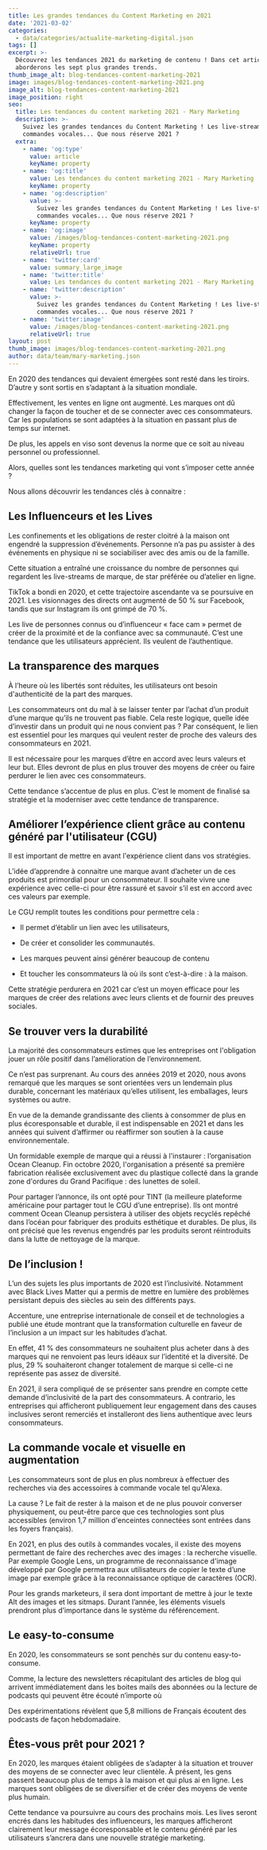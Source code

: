 ```yaml
---
title: Les grandes tendances du Content Marketing en 2021
date: '2021-03-02'
categories:
  - data/categories/actualite-marketing-digital.json
tags: []
excerpt: >-
  Découvrez les tendances 2021 du marketing de contenu ! Dans cet article nous
  aborderons les sept plus grandes trends.
thumb_image_alt: blog-tendances-content-marketing-2021
image: images/blog-tendances-content-marketing-2021.png
image_alt: blog-tendances-content-marketing-2021
image_position: right
seo:
  title: Les tendances du content marketing 2021 - Mary Marketing
  description: >-
    Suivez les grandes tendances du Content Marketing ! Les live-stream, les
    commandes vocales... Que nous réserve 2021 ? 
  extra:
    - name: 'og:type'
      value: article
      keyName: property
    - name: 'og:title'
      value: Les tendances du content marketing 2021 - Mary Marketing
      keyName: property
    - name: 'og:description'
      value: >-
        Suivez les grandes tendances du Content Marketing ! Les live-stream, les
        commandes vocales... Que nous réserve 2021 ? 
      keyName: property
    - name: 'og:image'
      value: /images/blog-tendances-content-marketing-2021.png
      keyName: property
      relativeUrl: true
    - name: 'twitter:card'
      value: summary_large_image
    - name: 'twitter:title'
      value: Les tendances du content marketing 2021 - Mary Marketing
    - name: 'twitter:description'
      value: >-
        Suivez les grandes tendances du Content Marketing ! Les live-stream, les
        commandes vocales... Que nous réserve 2021 ? 
    - name: 'twitter:image'
      value: /images/blog-tendances-content-marketing-2021.png
      relativeUrl: true
layout: post
thumb_image: images/blog-tendances-content-marketing-2021.png
author: data/team/mary-marketing.json
---
```

En 2020 des tendances qui devaient émergées sont resté dans les tiroirs. D’autre y sont sortis en s’adaptant à la situation mondiale.

Effectivement, les ventes en ligne ont augmenté. Les marques ont dû changer la façon de toucher et de se connecter avec ces consommateurs. Car les populations se sont adaptées à la situation en passant plus de temps sur internet.

De plus, les appels en viso sont devenus la norme que ce soit au niveau personnel ou professionnel.

Alors, quelles sont les tendances marketing qui vont s’imposer cette année ?

Nous allons découvrir les tendances clés à connaitre :

##  Les Influenceurs et les Lives 

Les confinements et les obligations de rester cloitré à la maison ont engendré la suppression d’événements. Personne n’a pas pu assister à des événements en physique ni se sociabiliser avec des amis ou de la famille.

Cette situation a entraîné une croissance du nombre de personnes qui regardent les live-streams de marque, de star préférée ou d’atelier en ligne.

TikTok a bondi en 2020, et cette trajectoire ascendante va se poursuive en 2021. Les visionnages des directs ont augmenté de 50 % sur Facebook, tandis que sur Instagram ils ont grimpé de 70 %.

Les live de personnes connus ou d’influenceur « face cam » permet de créer de la proximité et de la confiance avec sa communauté. C’est une tendance que les utilisateurs apprécient. Ils veulent de l’authentique.

## La transparence des marques

À l’heure où les libertés sont réduites, les utilisateurs ont besoin d'authenticité de la part des marques.

Les consommateurs ont du mal à se laisser tenter par l’achat d’un produit d’une marque qu’ils ne trouvent pas fiable. Cela reste logique, quelle idée d’investir dans un produit qui ne nous convient pas ? Par conséquent, le lien est essentiel pour les marques qui veulent rester de proche des valeurs des consommateurs en 2021.

Il est nécessaire pour les marques d’être en accord avec leurs valeurs et leur but. Elles devront de plus en plus trouver des moyens de créer ou faire perdurer le lien avec ces consommateurs.

Cette tendance s’accentue de plus en plus. C’est le moment de finalisé sa stratégie et la moderniser avec cette tendance de transparence.

## Améliorer l’expérience client grâce au contenu généré par l'utilisateur (CGU) 

Il est important de mettre en avant l'expérience client dans vos stratégies.

L’idée d’apprendre à connaitre une marque avant d’acheter un de ces produits est primordial pour un consommateur. Il souhaite vivre une expérience avec celle-ci pour être rassuré et savoir s’il est en accord avec ces valeurs par exemple.

Le CGU remplit toutes les conditions pour permettre cela :

*   Il permet d’établir un lien avec les utilisateurs,

*   De créer et consolider les communautés.

*   Les marques peuvent ainsi générer beaucoup de contenu

*   Et toucher les consommateurs là où ils sont c’est-à-dire : à la maison.

Cette stratégie perdurera en 2021 car c’est un moyen efficace pour les marques de créer des relations avec leurs clients et de fournir des preuves sociales.

## Se trouver vers la durabilité

La majorité des consommateurs estimes que les entreprises ont l'obligation jouer un rôle positif dans l’amélioration de l’environnement.

Ce n’est pas surprenant. Au cours des années 2019 et 2020, nous avons remarqué que les marques se sont orientées vers un lendemain plus durable, concernant les matériaux qu’elles utilisent, les emballages, leurs systèmes ou autre.

En vue de la demande grandissante des clients à consommer de plus en plus écoresponsable et durable, il est indispensable en 2021 et dans les années qui suivent d’affirmer ou réaffirmer son soutien à la cause environnementale.

Un formidable exemple de marque qui a réussi à l'instaurer : l’organisation Ocean Cleanup. Fin octobre 2020, l'organisation a présenté sa première fabrication réalisée exclusivement avec du plastique collecté dans la grande zone d'ordures du Grand Pacifique : des lunettes de soleil.

Pour partager l’annonce, ils ont opté pour TINT (la meilleure plateforme américaine pour partager tout le CGU d’une entreprise). Ils ont montré comment Ocean Cleanup persistera à utiliser des objets recyclés repêché dans l’océan pour fabriquer des produits esthétique et durables. De plus, ils ont précisé que les revenus engendrés par les produits seront réintroduits dans la lutte de nettoyage de la marque.

##  De l’inclusion !

L’un des sujets les plus importants de 2020 est l’inclusivité. Notamment avec Black Lives Matter qui a permis de mettre en lumière des problèmes persistant depuis des siècles au sein des différents pays.

Accenture, une entreprise internationale de conseil et de technologies a publié une étude montrant que la transformation culturelle en faveur de l’inclusion a un impact sur les habitudes d’achat.

En effet, 41 % des consommateurs ne souhaitent plus acheter dans à des marques qui ne renvoient pas leurs idéaux sur l’identité et la diversité. De plus, 29 % souhaiteront changer totalement de marque si celle-ci ne représente pas assez de diversité.

En 2021, il sera compliqué de se présenter sans prendre en compte cette demande d’inclusivité de la part des consommateurs. A contrario, les entreprises qui afficheront publiquement leur engagement dans des causes inclusives seront remerciés et installeront des liens authentique avec leurs consommateurs.

##  La commande vocale et visuelle en augmentation

Les consommateurs sont de plus en plus nombreux à effectuer des recherches via des accessoires à commande vocale tel qu'Alexa.

La cause ? Le fait de rester à la maison et de ne plus pouvoir converser physiquement, ou peut-être parce que ces technologies sont plus accessibles (environ 1,7 million d'enceintes connectées sont entrées dans les foyers français).

En 2021, en plus des outils à commandes vocales, il existe des moyens permettant de faire des recherches avec des images : la recherche visuelle. Par exemple Google Lens, un programme de reconnaissance d'image développé par Google permettra aux utilisateurs de copier le texte d’une image par exemple grâce à la reconnaissance optique de caractères (OCR).

Pour les grands marketeurs, il sera dont important de mettre à jour le texte Alt des images et les sitmaps. Durant l’année, les éléments visuels prendront plus d’importance dans le système du référencement.

##  Le easy-to-consume

En 2020, les consommateurs se sont penchés sur du contenu easy-to-consume.

Comme, la lecture des newsletters récapitulant des articles de blog qui arrivent immédiatement dans les boites mails des abonnées ou la lecture de podcasts qui peuvent être écouté n’importe où

Des expérimentations révèlent que 5,8 millions de Français écoutent des podcasts de façon hebdomadaire.

##  Êtes-vous prêt pour 2021 ?

En 2020, les marques étaient obligées de s’adapter à la situation et trouver des moyens de se connecter avec leur clientèle. À présent, les gens passent beaucoup plus de temps à la maison et qui plus ai en ligne. Les marques sont obligées de se diversifier et de créer des moyens de vente plus humain.

Cette tendance va poursuivre au cours des prochains mois. Les lives seront encrés dans les habitudes des influenceurs, les marques afficheront clairement leur message écoresponsable et le contenu généré par les utilisateurs s’ancrera dans une nouvelle stratégie marketing.
